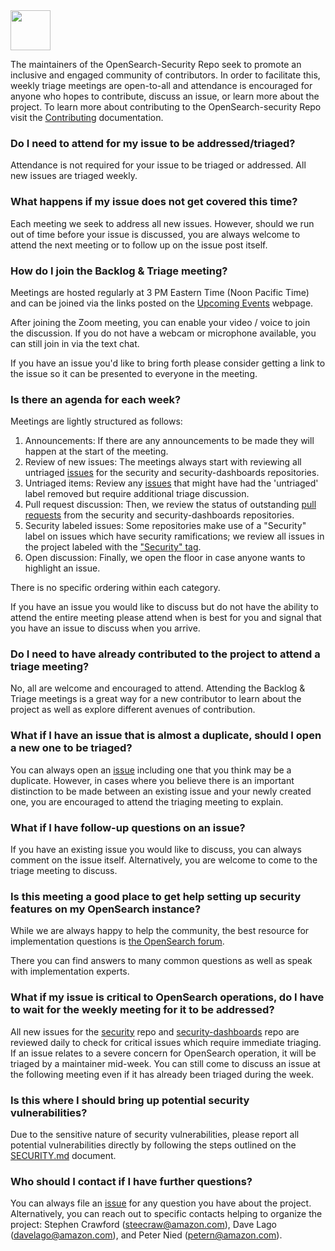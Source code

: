 <img src="https://opensearch.org/assets/img/opensearch-logo-themed.svg" height="64px">

The maintainers of the OpenSearch-Security Repo seek to promote an inclusive and engaged community of contributors. In order to facilitate this, weekly triage meetings are open-to-all and attendance is encouraged for anyone who hopes to contribute, discuss an issue, or learn more about the project. To learn more about contributing to the OpenSearch-security Repo visit the [Contributing](./CONTRIBUTING.md) documentation.

### Do I need to attend for my issue to be addressed/triaged?

Attendance is not required for your issue to be triaged or addressed. All new issues are triaged weekly.

### What happens if my issue does not get covered this time?

Each meeting we seek to  address all new issues. However, should we run out of time before your issue is discussed, you are always welcome to attend the next meeting or to follow up on the issue post itself.

### How do I join the Backlog & Triage meeting?

Meetings are hosted regularly at 3 PM Eastern Time (Noon Pacific Time) and can be joined via the links posted on the [Upcoming Events](https://opensearch.org/events) webpage.

After joining the Zoom meeting, you can enable your video / voice to join the discussion.  If you do not have a webcam or microphone available, you can still join in via the text chat.

If you have an issue you'd like to bring forth please consider getting a link to the issue so it can be presented to everyone in the meeting.

### Is there an agenda for each week?

Meetings are lightly structured as follows:

1. Announcements: If there are any announcements to be made they will happen at the start of the meeting.
2. Review of new issues: The meetings always start with reviewing all untriaged [issues](https://github.com/search?q=label%3Auntriaged+is%3Aopen++repo%3Aopensearch-project%2Fsecurity+repo%3Aopensearch-project%2Fsecurity-dashboards-plugin&type=issues&ref=advsearch&s=created&o=desc) for the security and security-dashboards repositories.
3. Untriaged items: Review any [issues](https://github.com/search?q=-label%3Atriaged+is%3Aopen++is%3Aissue+repo%3Aopensearch-project%2Fsecurity+repo%3Aopensearch-project%2Fsecurity-dashboards-plugin&type=issues) that might have had the 'untriaged' label removed but require additional triage discussion.
4. Pull request discussion: Then, we review the status of outstanding [pull requests](https://github.com/search?q=+is%3Aopen++repo%3Aopensearch-project%2Fsecurity+repo%3Aopensearch-project%2Fsecurity-dashboards-plugin&type=pullrequests&ref=advsearch) from the security and security-dashboards repositories.
5. Security labeled issues: Some repositories make use of a "Security" label on issues which have security ramifications; we review all issues in the project labeled with the ["Security" tag](https://github.com/search?q=org%3Aopensearch-project+label%3ASecurity+is%3Aopen&type=issues).
6. Open discussion: Finally, we open the floor in case anyone wants to highlight an issue.

There is no specific ordering within each category.

If you have an issue you would like to discuss but do not have the ability to attend the entire meeting please attend when is best for you and signal that you have an issue to discuss when you arrive.

### Do I need to have already contributed to the project to attend a triage meeting?

No, all are welcome and encouraged to attend. Attending the Backlog & Triage meetings is a great way for a new contributor to learn about the project as well as explore different avenues of contribution.

### What if I have an issue that is almost a duplicate, should I open a new one to be triaged?

You can always open an [issue](ttps://github.com/opensearch-project/security/issues/new/choose) including one that you think may be a duplicate. However, in cases where you believe there is an important distinction to be made between an existing issue and your newly created one, you are encouraged to attend the triaging meeting to explain.

### What if I have follow-up questions on an issue?

If you have an existing issue you would like to discuss, you can always comment on the issue itself. Alternatively, you are welcome to come to the triage meeting to discuss.

### Is this meeting a good place to get help setting up security features on my OpenSearch instance?

While we are always happy to help the community, the best resource for implementation questions is [the OpenSearch forum](https://forum.opensearch.org/c/security/3).

There you can find answers to many common questions as well as speak with implementation experts.

### What if my issue is critical to OpenSearch operations, do I have to wait for the weekly meeting for it to be addressed?

All new issues for the [security](https://github.com/opensearch-project/security/issues?q=is%3Aissue+is%3Aopen+label%3Auntriaged) repo and [security-dashboards](https://github.com/opensearch-project/security-dashboards-plugin/issues?q=is%3Aissue+is%3Aopen+-label%3Atriaged) repo are reviewed daily to check for critical issues which require immediate triaging. If an issue relates to a severe concern for OpenSearch operation, it will be triaged by a maintainer mid-week. You can still come to discuss an issue at the following meeting even if it has already been triaged during the week.

### Is this where I should bring up potential security vulnerabilities?

Due to the sensitive nature of security vulnerabilities, please report all potential vulnerabilities directly by following the steps outlined on the [SECURITY.md](https://github.com/opensearch-project/security/blob/main/SECURITY.md) document.

### Who should I contact if I have further questions?

You can always file an [issue](ttps://github.com/opensearch-project/security/issues/new/choose) for any question you have about the project. Alternatively, you can reach out to specific contacts helping to organize the project: Stephen Crawford (steecraw@amazon.com), Dave Lago (davelago@amazon.com), and Peter Nied (petern@amazon.com).
